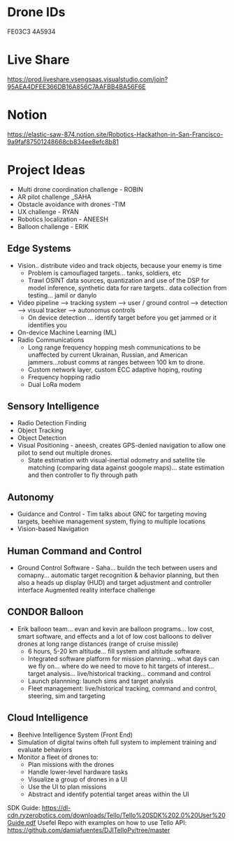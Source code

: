 # Drone IDs
FE03C3
4A5934

# Live Share
https://prod.liveshare.vsengsaas.visualstudio.com/join?95AEA4DFEE366DB16A856C7AAFBB4BA56F6E

# Notion
https://elastic-saw-874.notion.site/Robotics-Hackathon-in-San-Francisco-9a9faf87501248668cb834ee8efc8b81


# Project Ideas
- Multi drone coordination challenge - ROBIN
- AR pilot challenge _SAHA
- Obstacle avoidance with drones  -TIM
- UX challenge - RYAN
- Robotics localization - ANEESH
- Balloon challenge - ERIK


## Edge Systems
- Vision.. distribute video and track objects, because your enemy is time
  - Problem is camouflaged targets... tanks, soldiers, etc
  - Trawl OSINT data sources, quantization and use of the DSP for model inference, synthetic data for rare targets.. data collection from testing... jamil or danylo
- Video pipeline --> tracking system --> user / ground control --> detection --> visual tracker --> autonomus controls
  - On device detection ... identify target before you get jammed or it identifies you 
- On-device Machine Learning (ML)
- Radio Communications
  - Long range frequency hopping mesh communications to be unaffected by current Ukrainan, Russian, and American jammers...robust comms at ranges between 100 km to drone.
  - Custom network layer, custom ECC adaptive hoping, routing
  - Frequency hopping radio
  - Dual LoRa modem

## Sensory Intelligence
- Radio Detection Finding
- Object Tracking
- Object Detection
- Visual Positioning - aneesh, creates GPS-denied navigation to allow one pilot to send out multiple drones.
  - State estimation with visual-inertial odometry and satellite tile matching (comparing data against googole maps)... state estimation and then controller to fly through path

## Autonomy
- Guidance and Control - Tim talks about GNC for targeting moving targets, beehive management system, flying to multiple locations
- Vision-based Navigation

## Human Command and Control
- Ground Control Software - Saha... buildn the tech between users and comapny... automatic target recognition & behavior planning, but then also a heads up display (HUD) and target adjustment and controller interface
  Augmented reality interface challenge

## CONDOR Balloon
- Erik balloon team... evan and kevin are balloon programs... low cost, smart software, and effects and a lot of low cost balloons to deliver drones at long range distances (range of cruise missile)
  - 6 hours, 5-20 km altitude... fill system and altitude software.
  - Integrated software platform for mission planning... what days can we fly on... where do we need to move to hit targets of interest... target analysis... live/historical tracking... command and control
  - Launch plannning: launch sims and target analysis
  - Fleet management: live/historical tracking, command and control, steering, sim and targeting 


## Cloud Intelligence
- Beehive Intelligence System (Front End)
- Simulation of digital twins ofteh full system to implement training and evaluate behaviors
- Monitor a fleet of drones to:
  - Plan missions with the drones
  - Handle lower-level hardware tasks
  - Visualize a group of drones in a UI
  - Use the UI to plan missions
  - Abstract and identify potential target areas within the UI


SDK Guide: https://dl-cdn.ryzerobotics.com/downloads/Tello/Tello%20SDK%202.0%20User%20Guide.pdf
Usefel Repo with examples on how to use Tello API: https://github.com/damiafuentes/DJITelloPy/tree/master
